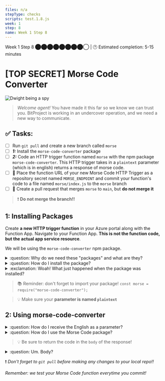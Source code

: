 ```yaml
---
files: n/a
stepType: checks
scripts: test.1.8.js
week: 1
step: 8
name: Week 1 Step 8
---
```

Week 1 Step 8 ⬤⬤⬤⬤⬤⬤⬤⬤◯ | 🕐 Estimated completion: 5-15 minutes

# [TOP SECRET] Morse Code Converter

![Dwight being a spy](https://media1.giphy.com/media/0HMhOCi7k9BH0BPdM5/giphy.gif?cid=ecf05e47hg0huslpl7cm5xuzpuncrzlmgzct1g0zwua85zzv&rid=giphy.gif&ct=g)
<br>

> *Welcome agent!* You have made it this far so we know we can trust you. BitProject is working in an undercover operation, and we need a new way to communicate.

## ✅  Tasks:
- [ ] Run `git pull` and create a new branch called `morse`
- [ ] ***1:*** Install the `morse-code-converter` package
- [ ] ***2:*** Code an HTTP trigger function named `morse` with the npm package `morse-code-converter`. This HTTP trigger takes in a `plaintext` parameter (which is in english) returns a response of morse code.
- [ ] 🚀 Place the function URL of your new Morse Code HTTP Trigger as a repository secret named `MORSE_ENDPOINT` and commit your function's code to a file named `morse/index.js` to the `morse` branch
- [ ] 🚀 Create a pull request that merges `morse` to `main`, but **do not merge it**

> :exclamation: **Do not merge the branch!!**

## 1: Installing Packages
Create **a new HTTP trigger function** in your Azure portal along with the Function App. Navigate to your Function App. **This is not the function code, but the actual app service resource**. 

We will be using the `morse-code-converter` npm package.

<details>
<summary>:question: Why do we need these "packages" and what are they?</summary>
  </br>

Packages are awesome! They're chunks of publicly available code that someone else has written to help make coding easier for everyone else. These packages reusable code that increases functionality in your code. 

Before the Azure Function can run the code we will write, we have to install all the necessary package dependencies. These packages contain **code that we will "depend on" in the application**; we have to install them in the console using `npm install`.

[What is a package?](https://www.w3schools.com/nodejs/nodejs_npm.asp)


[What is the morse-code-converter package?](https://www.npmjs.com/package/morse-code-converter)
<br><br/>
</details>

<details>
<summary>:question: How do I install the package?</summary>
  </br>
In the left tab, scroll down to Console:

![console](https://user-images.githubusercontent.com/52464195/93178238-cf5c4e00-f6e8-11ea-90ab-c42f746cf04e.png)

Enter these commands in order:

```sh
npm init -y 

npm install morse-code-converter
```
 <br><br/>
</details>
<details>
<summary>:exclamation: Woah! What just happened when the package was installed?</summary>
  </br>

The first command created a **package.json** file to store your dependencies and essentially keeps track of what packages your application needs. You can find this file by going into the left menu and clicking on "App Files".

<img width="266" alt="Screen Shot 2021-04-26 at 3 15 21 AM" src="https://user-images.githubusercontent.com/28051494/116067063-a6684800-a63d-11eb-9652-fbda8805fd8a.png">

The next one actually installs the necessary packages with code, `morse-code-converter`.

*Note: If you get red text like `WARN`, you can ignore it.*

<img width="1440" alt="Screen Shot 2021-04-26 at 3 12 43 AM" src="https://user-images.githubusercontent.com/28051494/116066822-525d6380-a63d-11eb-9cea-5f2b82807cca.png">

  <br><br/>
</details>

> :books: Reminder: don't forget to import your package! `const morse = require("morse-code-converter");
`

> :bulb: Make sure your **parameter is named `plaintext`**

## 2: Using morse-code-converter
<details>
<summary>:question: How do I receive the English as a parameter?</summary>
  </br>

  [Query parameters](https://rapidapi.com/blog/api-glossary/parameters/query/) can be accessed from the `req` object in the input of the `module.exports` function.

  > :bulb: Since ours is named `plaintext`, we can access it with `req.query.plaintext`.

  **How would I send the English?**
  [place your function url here]&plaintext=[insert the English]
  <br><br/>
</details>

<details>
<summary>:question: How do I use the Morse Code package?</summary>
  </br>

  **Tip**: Try reading the [documentation](https://www.npmjs.com/package/morse-code-converter) first.

1. First require the npm package at the top of your code.
```js
const morse = require("morse-code-converter");
```
2. Query the url for the parameter `plaintext`, and store it in a variable. 
3. Create a variable named code, but set it to `undefined` for right now, because we are not sure if `plaintext` contains a value or not (we can't translate nothing 🤔)
4. To check if the user passed in nothing for plaintext, we need to use an `if-else` [conditional](https://developer.mozilla.org/en-US/docs/Web/JavaScript/Reference/Statements/if...else).
5. We first check if the user did not pass in a parameter of `plaintext` at all, or if `plaintext` has no value. In which case, we will tell them to enter some text. 

```js
if (typeof plaintext === 'undefined' || plaintext === "") {
        code = "Please enter some text to  convert!"
}
```
> 💡 the `||` means `or` in JavaScript. Either the left side can be `true`, or the right side can be `true`, and the code inside the `if` will run!

6. Now that we checked if the user has entered nothing, we can add code that will execute when the user has entered something for `plaintext`. Add this after the `if`.
```js
else {
        code = morse.textToMorse(plaintext);
}
```
7. Now, we just need to respond to the HTTP request with `code`!

  <br><br/>
</details>

> :bulb: Be sure to return the code in the `body` of the response!

<details>
<summary>:question: Um. Body?</summary>
  </br>

  **Tip**: `context.res` is the object you use to return a response to the user.

```js
    context.res = {
        body: [insert your encoded English here]
    };
```

  <br><br/>
</details>

:exclamation: *Don't forget to `git pull` before making any changes to your local repo!!*

*Remember: we test your Morse Code function everytime you commit!*
